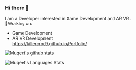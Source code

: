 ### Hi there 👋
I am a Developer interested in Game Development and AR VR .\
🔭Working on:
+ Game Development
+ AR VR Development \
https://killercroc9.github.io/Portfolio/
<!--
**KillerCroc9/KillerCroc9** is a ✨ _special_ ✨ repository because its `README.md` (this file) appears on your GitHub profile.

Here are some ideas to get you started:

- 🔭 I’m currently working on ...
- 🌱 I’m currently learning ...
- 👯 I’m looking to collaborate on ...
- 🤔 I’m looking for help with ...
- 💬 Ask me about ...
- 📫 How to reach me: ...
- 😄 Pronouns: ...
- ⚡ Fun fact: ...
-->

[![Muqeet's github stats](https://github-readme-stats.vercel.app/api?username=KillerCroc9&theme=radical&show_icons=true)](https://github.com/KillerCroc9/github-readme-stats)

![Muqeet's Languages Stats](https://github-readme-stats.vercel.app/api/top-langs/?username=KillerCroc9&hide=CS&theme=radical&layout=compact)
